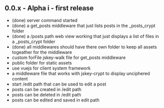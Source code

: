 ## 0.0.x - Alpha i - first release
  * (done) server command started
  * (done) a get_posts middleware that just lists posts in the _posts_crypt folder
  * (done) a /posts path web view working that just displays a list of files in a _posts_crypt folder
  * (done) all middlewares should have there own folder to keep all assets togeather for the middleware
  * custom forFile jskey-walk file for get_posts middleware
  * public folder for static assets
  * use vuejs for client system framework
  * a middleware file that works with jskey-crypt to display unciphered content
  * start /edit path that can be used to edit a post
  * posts can be created in /edit path
  * posts can be deleted in /edit path
  * posts can be edited and saved in edit path
